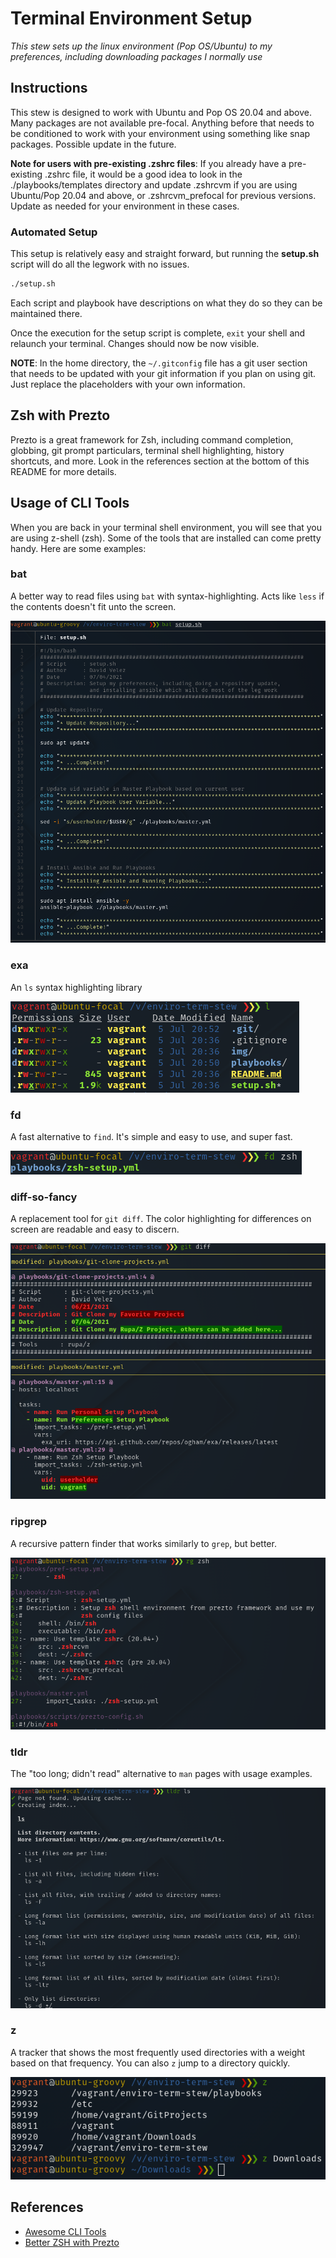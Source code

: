 # Terminal Environment Setup
*This stew sets up the linux environment (Pop OS/Ubuntu) to my preferences, including downloading packages I normally use*


## Instructions

This stew is designed to work with Ubuntu and Pop OS 20.04 and above. Many packages are not available pre-focal. Anything before that needs to be conditioned to work with your environment using something like snap packages. Possible update in the future.

**Note for users with pre-existing .zshrc files**: If you already have a pre-existing .zshrc file, it would be a good idea to look in the ./playbooks/templates directory and update .zshrcvm if you are using Ubuntu/Pop 20.04 and above, or .zshrcvm_prefocal for previous versions. Update as needed for your environment in these cases.

### Automated Setup

This setup is relatively easy and straight forward, but running the **setup.sh** script will do all the legwork with no issues.

```bash
./setup.sh
```

Each script and playbook have descriptions on what they do so they can be maintained there.

Once the execution for the setup script is complete, `exit` your shell and relaunch your terminal. Changes should now be now visible.

**NOTE**: In the home directory, the `~/.gitconfig` file has a git user section that needs to be updated with your git information if you plan on using git. Just replace the placeholders with your own information.


## Zsh with Prezto

Prezto is a great framework for Zsh, including command completion, globbing, git prompt particulars, terminal shell highlighting, history shortcuts, and more. Look in the references section at the bottom of this README for more details.


## Usage of CLI Tools

When you are back in your terminal shell environment, you will see that you are using z-shell (zsh). Some of the tools that are installed can come pretty handy. Here are some examples:

### bat

A better way to read files using `bat` with syntax-highlighting. Acts like `less` if the contents doesn't fit unto the screen.

![bat](./img/bat.png)


### exa

An `ls` syntax highlighting library

![exa](./img/exa.png)

### fd

A fast alternative to `find`. It's simple and easy to use, and super fast.

![fd](./img/fd.png)

### diff-so-fancy

A replacement tool for `git diff`. The color highlighting for differences on screen are readable and easy to discern.

![diff-so-fancy](./img/gitdiff.png)

### ripgrep

A recursive pattern finder that works similarly to `grep`, but better.

![ripgrep](./img/ripgrep.png)

### tldr

The "too long; didn't read" alternative to `man` pages with usage examples.

![tldr](./img/tldr.png)

### z

A tracker that shows the most frequently used directories with a weight based on that frequency. You can also `z` jump to a directory quickly.

![z](./img/z.png)


## References

- [Awesome CLI Tools](https://www.vimfromscratch.com/articles/awesome-command-line-tools/)
- [Better ZSH with Prezto](https://wikimatze.de/better-zsh-with-prezto/)
